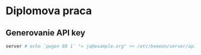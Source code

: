# Diplomova praca

## Generovanie API key

```bash
server # echo `pwgen 80 1` "= ja@example.org" >> /etc/beeeon/server/apikeys.properties
```
